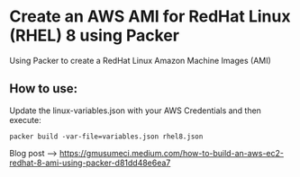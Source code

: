 # Create an AWS AMI for RedHat Linux (RHEL) 8 using Packer

Using Packer to create a RedHat Linux Amazon Machine Images (AMI) 

## How to use:

Update the linux-variables.json with your AWS Credentials and then execute:

```
packer build -var-file=variables.json rhel8.json
```

Blog post --> https://gmusumeci.medium.com/how-to-build-an-aws-ec2-redhat-8-ami-using-packer-d81dd48e6ea7
